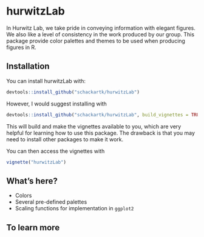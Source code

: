 
<!-- README.md is generated from README.Rmd. Please edit that file -->

# hurwitzLab

<!-- badges: start -->
<!-- badges: end -->

In Hurwitz Lab, we take pride in conveying information with elegant
figures. We also like a level of consistency in the work produced by our
group. This package provide color palettes and themes to be used when
producing figures in R.

## Installation

You can install hurwitzLab with:

``` r
devtools::install_github("schackartk/hurwitzLab")
```

However, I would suggest installing with

``` r
devtools::install_github("schackartk/hurwitzLab", build_vignettes = TRUE)
```

This will build and make the vignettes available to you, which are very
helpful for learning how to use this package. The drawback is that you
may need to install other packages to make it work.

You can then access the vignettes with

``` r
vignette("hurwitzLab")
```

## What’s here?

-   Colors
-   Several pre-defined palettes
-   Scaling functions for implementation in `ggplot2`

## To learn more
